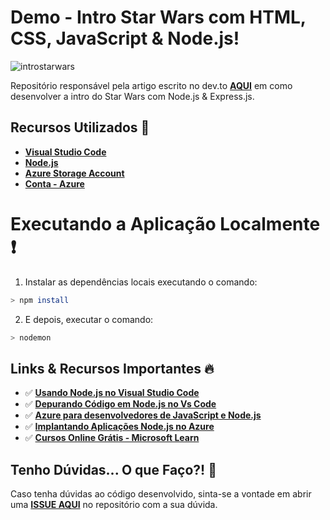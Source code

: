 # Demo - Intro Star Wars com HTML, CSS, JavaScript & Node.js!

![introstarwars](image/Animação.gif)

Repositório responsável pela artigo escrito no dev.to **[AQUI]()** em como desenvolver a intro do Star Wars com Node.js & Express.js.

## Recursos Utilizados 🚀

* **[Visual Studio Code](https://code.visualstudio.com/?WT.mc_id=javascript-0000-gllemos)**
* **[Node.js](https://nodejs.org/en/)**
* **[Azure Storage Account](https://azure.microsoft.com/services/storage/?WT.mc_id=javascript-0000-gllemos)**
* **[Conta - Azure](https://azure.microsoft.com/?WT.mc_id=javascript-0000-gllemos)**

# Executando a Aplicação Localmente ❗️

1. Instalar as dependências locais executando o comando:

```bash
> npm install
```

2. E depois, executar o comando:

```bash
> nodemon
```

## Links & Recursos Importantes 🔥

* ✅ **[Usando Node.js no Visual Studio Code](https://code.visualstudio.com/docs/nodejs/nodejs-tutorial?WT.mc_id=javascript-0000-gllemos)**
* ✅ **[Depurando Código em Node.js no Vs Code](https://code.visualstudio.com/docs/nodejs/nodejs-debugging?WT.mc_id=javascript-0000-gllemos)**
* ✅ **[Azure para desenvolvedores de JavaScript e Node.js](https://docs.microsoft.com/javascript/azure/?view=azure-node-latest&WT.mc_id=javascript-0000-gllemos)**
* ✅ **[Implantando Aplicações Node.js no Azure](https://code.visualstudio.com/docs/azure/deployment?WT.mc_id=javascript-0000-gllemos)**
* ✅ **[Cursos Online Grátis - Microsoft Learn](https://docs.microsoft.com/learn/?WT.mc_id=javascript-0000-gllemos)**

## Tenho Dúvidas... O que Faço?! 🚩

Caso tenha dúvidas ao código desenvolvido, sinta-se a vontade em abrir uma **[ISSUE AQUI](https://github.com/glaucia86/intro-starwars-app/issues)** no repositório com a sua dúvida.
